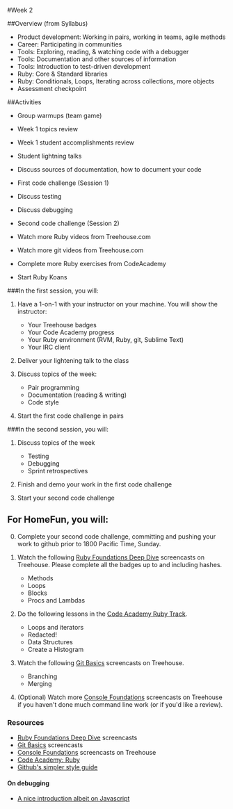 #Week 2

##Overview (from Syllabus)
* Product development: Working in pairs, working in teams, agile methods
* Career: Participating in communities
* Tools: Exploring, reading, & watching code with a debugger
* Tools: Documentation and other sources of information
* Tools: Introduction to test-driven development
* Ruby: Core & Standard libraries
* Ruby: Conditionals, Loops, Iterating across collections, more objects
* Assessment checkpoint

##Activities
* Group warmups (team game)
* Week 1 topics review
* Week 1 student accomplishments review
* Student lightning talks
* Discuss sources of documentation, how to document your code
* First code challenge (Session 1)

* Discuss testing
* Discuss debugging
* Second code challenge (Session 2)

* Watch more Ruby videos from Treehouse.com
* Watch more git videos from Treehouse.com
* Complete more Ruby exercises from CodeAcademy
* Start Ruby Koans


###In the first session, you will:

1. Have a 1-on-1 with your instructor on your machine. You will show the instructor:
	* Your Treehouse badges
	* Your Code Academy progress
	* Your Ruby environment (RVM, Ruby, git, Sublime Text)
	* Your IRC client

1. Deliver your lightening talk to the class

1. Discuss topics of the week:
	* Pair programming
	* Documentation (reading & writing)
	* Code style

1. Start the first code challenge in pairs

###In the second session, you will:

1. Discuss topics of the week
	* Testing
	* Debugging
	* Sprint retrospectives

1. Finish and demo your work in the first code challenge

1. Start your second code challenge 
 
## For HomeFun, you will:

0. Complete your second code challenge, committing and pushing your work to github prior to 1800 Pacific Time, Sunday.

0. Watch the following [Ruby Foundations Deep Dive](http://teamtreehouse.com/library/programming/ruby-foundations) screencasts on Treehouse. Please complete all the badges up to and including hashes.
	* Methods
	* Loops
	* Blocks
	* Procs and Lambdas

0. Do the following lessons in the [Code Academy Ruby Track](http://www.codecademy.com/tracks/ruby).
	* Loops and iterators
	* Redacted!
	* Data Structures
	* Create a Histogram

0. Watch the following [Git Basics](http://teamtreehouse.com/library/programming/git-basics) screencasts on Treehouse.
	* Branching
	* Merging

0. (Optional) Watch more [Console Foundations](http://teamtreehouse.com/library/programming/console-foundations) screencasts on Treehouse if you haven't done much command line work (or if you'd like a review).
	

### Resources
* [Ruby Foundations Deep Dive](http://teamtreehouse.com/library/programming/ruby-foundations) screencasts
* [Git Basics](http://teamtreehouse.com/library/programming/git-basics) screencasts
* [Console Foundations](http://teamtreehouse.com/library/programming/console-foundations) screencasts on Treehouse
* [Code Academy: Ruby](http://www.codecademy.com/tracks/ruby)
* [Github's simpler style guide](https://github.com/styleguide/ruby)


#### On debugging
* [A nice introduction albeit on Javascript](http://open.blogs.nytimes.com/2013/08/27/the-young-developers-guide-to-debugging-javascript/)



